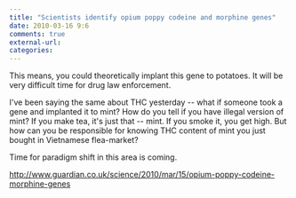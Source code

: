 ```yaml
---
title: "Scientists identify opium poppy codeine and morphine genes"
date: 2010-03-16 9:6
comments: true
external-url:
categories:
---
```

This means, you could theoretically implant this gene to potatoes. It will be very difficult time for drug law enforcement.   
  
I've been saying the same about THC yesterday -- what if someone took a gene and implanted it to mint? How do you tell if you have illegal version of mint? If you make tea, it's just that -- mint. If you smoke it, you get high. But how can you be responsible for knowing THC content of mint you just bought in Vietnamese flea-market?  
  
Time for paradigm shift in this area is coming.

<http://www.guardian.co.uk/science/2010/mar/15/opium-poppy-codeine-morphine-genes>

